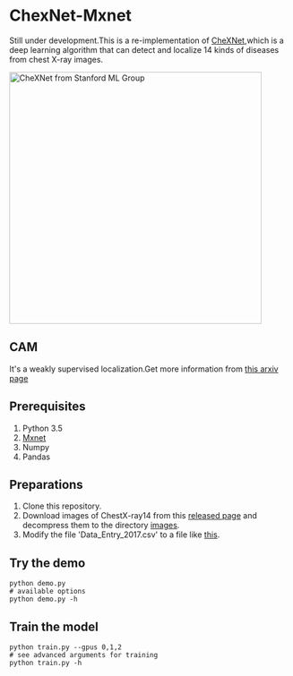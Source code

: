 # ChexNet-Mxnet
Still under development.This is a re-implementation of [CheXNet](https://stanfordmlgroup.github.io/projects/chexnet/),which is a deep learning algorithm that can detect and localize 14 kinds of diseases from chest X-ray images.

<img width="450" height="450" src="https://stanfordmlgroup.github.io/projects/chexnet/img/chest-cam.png" alt="CheXNet from Stanford ML Group"/>

## CAM
It's a weakly supervised localization.Get more information from [this arxiv page](https://arxiv.org/pdf/1512.04150.pdf)

## Prerequisites
1. Python 3.5
2. [Mxnet](https://mxnet.apache.org/)
3. Numpy
4. Pandas

## Preparations
1. Clone this repository.
2. Download images of ChestX-ray14 from this [released page](https://nihcc.app.box.com/v/ChestXray-NIHCC) and decompress them to the directory [images](./images).
3. Modify the file 'Data_Entry_2017.csv' to a file like [this](./data/Data_Entry.csv).

## Try the demo

```
python demo.py
# available options
python demo.py -h
```

## Train the model

```
python train.py --gpus 0,1,2
# see advanced arguments for training
python train.py -h
```
